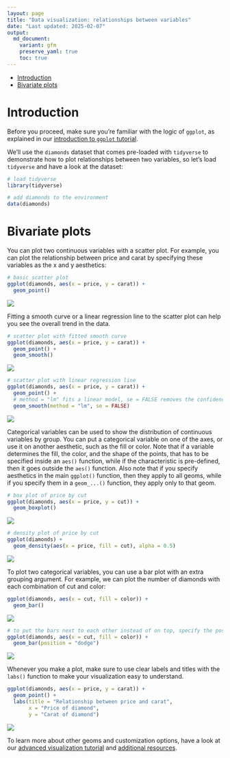 ```yaml
---
layout: page
title: "Data visualization: relationships between variables"
date: "Last updated: 2025-02-07"
output:
  md_document:
    variant: gfm
    preserve_yaml: true
    toc: true
---
```


- [Introduction](#introduction)
- [Bivariate plots](#bivariate-plots)

# Introduction

Before you proceed, make sure you’re familiar with the logic of
`ggplot`, as explained in our [introduction to `ggplot`
tutorial](../r_ggplot_intro).

We’ll use the `diamonds` dataset that comes pre-loaded with `tidyverse`
to demonstrate how to plot relationships between two variables, so let’s
load `tidyverse` and have a look at the dataset:

``` r
# load tidyverse
library(tidyverse)

# add diamonds to the environment
data(diamonds)
```

# Bivariate plots

You can plot two continuous variables with a scatter plot. For example,
you can plot the relationship between price and carat by specifying
these variables as the x and y aesthetics:

``` r
# basic scatter plot
ggplot(diamonds, aes(x = price, y = carat)) +
  geom_point()
```

![](r_ggplot_bivariate_files/figure-gfm/unnamed-chunk-2-1.png)<!-- -->

Fitting a smooth curve or a linear regression line to the scatter plot
can help you see the overall trend in the data.

``` r
# scatter plot with fitted smooth curve
ggplot(diamonds, aes(x = price, y = carat)) +
  geom_point() + 
  geom_smooth()
```

![](r_ggplot_bivariate_files/figure-gfm/unnamed-chunk-3-1.png)<!-- -->

``` r
# scatter plot with linear regression line
ggplot(diamonds, aes(x = price, y = carat)) +
  geom_point() + 
  # method = "lm" fits a linear model, se = FALSE removes the confidence interval
  geom_smooth(method = "lm", se = FALSE)
```

![](r_ggplot_bivariate_files/figure-gfm/unnamed-chunk-3-2.png)<!-- -->

Categorical variables can be used to show the distribution of continuous
variables by group. You can put a categorical variable on one of the
axes, or use it on another aesthetic, such as the fill or color. Note
that if a variable determines the fill, the color, and the shape of the
points, that has to be specified inside an `aes()` function, while if
the characteristic is pre-defined, then it goes outside the `aes()`
function. Also note that if you specify aesthetics in the main
`ggplot()` function, then they apply to all geoms, while if you specify
them in a `geom_...()` function, they apply only to that geom.

``` r
# box plot of price by cut
ggplot(diamonds, aes(x = price, y = cut)) +
  geom_boxplot()
```

![](r_ggplot_bivariate_files/figure-gfm/unnamed-chunk-4-1.png)<!-- -->

``` r
# density plot of price by cut
ggplot(diamonds) +
  geom_density(aes(x = price, fill = cut), alpha = 0.5)
```

![](r_ggplot_bivariate_files/figure-gfm/unnamed-chunk-4-2.png)<!-- -->

To plot two categorical variables, you can use a bar plot with an extra
grouping argument. For example, we can plot the number of diamonds with
each combination of cut and color:

``` r
ggplot(diamonds, aes(x = cut, fill = color)) +
  geom_bar()
```

![](r_ggplot_bivariate_files/figure-gfm/unnamed-chunk-5-1.png)<!-- -->

``` r
# to put the bars next to each other instead of on top, specify the position
ggplot(diamonds, aes(x = cut, fill = color)) +
  geom_bar(position = "dodge")
```

![](r_ggplot_bivariate_files/figure-gfm/unnamed-chunk-5-2.png)<!-- -->

Whenever you make a plot, make sure to use clear labels and titles with
the `labs()` function to make your visualization easy to understand.

``` r
ggplot(diamonds, aes(x = price, y = carat)) +
  geom_point() +
  labs(title = "Relationship between price and carat",
       x = "Price of diamond",
       y = "Carat of diamond")
```

![](r_ggplot_bivariate_files/figure-gfm/unnamed-chunk-6-1.png)<!-- -->

To learn more about other geoms and customization options, have a look
at our [advanced visualization tutorial](../r_adv_ggplot) and
[additional resources](../links#Help%20with%20%60ggplot%60).
